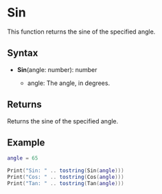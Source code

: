# Sin

This function returns the sine of the specified angle.

## Syntax

- **Sin**(angle: number): number

  - angle: The angle, in degrees.

## Returns

Returns the sine of the specified angle.

## Example

```lua
angle = 65

Print("Sin: " .. tostring(Sin(angle)))
Print("Cos: " .. tostring(Cos(angle)))
Print("Tan: " .. tostring(Tan(angle)))
```